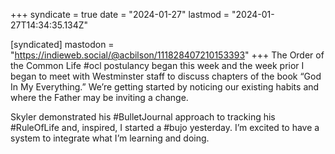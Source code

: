 +++
syndicate = true
date = "2024-01-27"
lastmod = "2024-01-27T14:34:35.134Z"

[syndicated]
mastodon = "https://indieweb.social/@acbilson/111828407210153393"
+++
The Order of the Common Life #ocl postulancy began this week and the week prior I began to meet with Westminster staff to discuss chapters of the book “God In My Everything.” We’re getting started by noticing our existing habits and where the Father may be inviting a change.

Skyler demonstrated his #BulletJournal approach to tracking his #RuleOfLife and, inspired, I started a #bujo yesterday. I’m excited to have a system to integrate what I’m learning and doing.